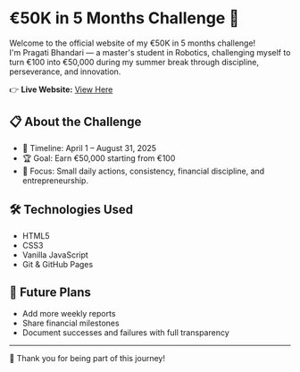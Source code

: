 # €50K in 5 Months Challenge 🚀

Welcome to the official website of my €50K in 5 months challenge!  
I'm Pragati Bhandari — a master's student in Robotics, challenging myself to turn €100 into €50,000 during my summer break through discipline, perseverance, and innovation.

👉 **Live Website:** [View Here](https://pragatibhandari.github.io/50k-challenge/)

## 📋 About the Challenge

- 📅 Timeline: April 1 – August 31, 2025
- 🏆 Goal: Earn €50,000 starting from €100
- 🎯 Focus: Small daily actions, consistency, financial discipline, and entrepreneurship.

## 🛠️ Technologies Used
- HTML5
- CSS3
- Vanilla JavaScript
- Git & GitHub Pages

## 🚀 Future Plans
- Add more weekly reports
- Share financial milestones
- Document successes and failures with full transparency

---

🌟 Thank you for being part of this journey!

